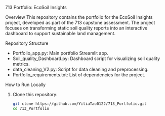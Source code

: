 713 Portfolio: EcoSoil Insights

Overview
This repository contains the portfolio for the EcoSoil Insights project, developed as part of the 713 capstone assessment. The project focuses on transforming static soil quality reports into an interactive dashboard to support sustainable land management.

Repository Structure
- Portfolio_app.py: Main portfolio Streamlit app.
- Soil_quality_Dashboard.py: Dashboard script for visualizing soil quality metrics.
- data_cleaning_V2.py: Script for data cleaning and preprocessing.
- Portfolio_requirements.txt: List of dependencies for the project.

How to Run Locally
1. Clone this repository:
   ```bash
   git clone https://github.com/YiliaTao0122/713_Portfolio.git
   cd 713_Portfolio
